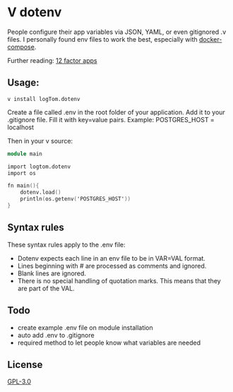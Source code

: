 # V dotenv
People configure their app variables via JSON, YAML, or even gitignored .v files. I personally found env files to work the best, especially with [docker-compose](https://docs.docker.com/compose/environment-variables/#the-env_file-configuration-option).

Further reading:
[12 factor apps](https://12factor.net/config)

## Usage:
```shell
v install logTom.dotenv
```

Create a file called .env in the root folder of your application.
Add it to your .gitignore file.
Fill it with key=value pairs.
Example:
POSTGRES_HOST = localhost

Then in your v source:
```v
module main

import logtom.dotenv
import os

fn main(){
    dotenv.load()
    println(os.getenv('POSTGRES_HOST'))
}
```

## Syntax rules
These syntax rules apply to the .env file:

- Dotenv expects each line in an env file to be in VAR=VAL format.
- Lines beginning with # are processed as comments and ignored.
- Blank lines are ignored.
- There is no special handling of quotation marks. This means that they are part of the VAL.

## Todo
- create example .env file on module installation
- auto add .env to .gitignore
- required method to let people know what variables are needed

## License
[GPL-3.0](LICENSE)
